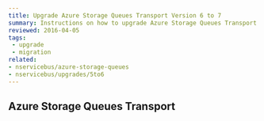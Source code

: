 ```yaml
---
title: Upgrade Azure Storage Queues Transport Version 6 to 7
summary: Instructions on how to upgrade Azure Storage Queues Transport Version 6 to 7.
reviewed: 2016-04-05
tags:
 - upgrade
 - migration
related:
- nservicebus/azure-storage-queues
- nservicebus/upgrades/5to6
---
```



## Azure Storage Queues Transport

